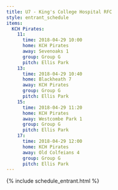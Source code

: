 ```yaml
---
title: U7 - King's College Hospital RFC
style: entrant_schedule
items:
  KCH Pirates:
    11:
      time: 2018-04-29 10:00
      home: KCH Pirates
      away: Sevenoaks 1
      group: Group G
      pitch: Ellis Park
    13:
      time: 2018-04-29 10:40
      home: Blackheath 7
      away: KCH Pirates
      group: Group G
      pitch: Ellis Park
    15:
      time: 2018-04-29 11:20
      home: KCH Pirates
      away: Westcombe Park 1
      group: Group G
      pitch: Ellis Park
    17:
      time: 2018-04-29 12:00
      home: KCH Pirates
      away: Old Colfeians 4
      group: Group G
      pitch: Ellis Park
---
```


{% include schedule_entrant.html %}
